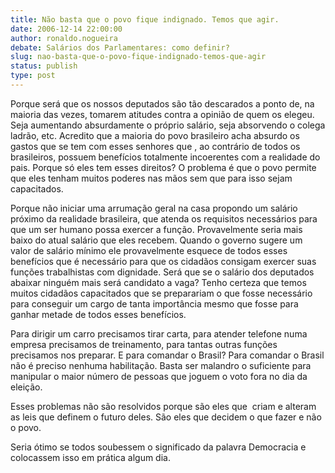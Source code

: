 ```yaml
---
title: Não basta que o povo fique indignado. Temos que agir.
date: 2006-12-14 22:00:00
author: ronaldo.nogueira
debate: Salários dos Parlamentares: como definir?
slug: nao-basta-que-o-povo-fique-indignado-temos-que-agir
status: publish 
type: post
---
```


Porque será que os nossos deputados são tão descarados a ponto de, na maioria das vezes, tomarem atitudes contra a opinião de quem os elegeu. Seja aumentando absurdamente o próprio salário, seja absorvendo o colega ladrão, etc. Acredito que a maioria do povo brasileiro acha absurdo os gastos que se tem com esses senhores que , ao contrário de todos os brasileiros, possuem benefícios totalmente incoerentes com a realidade do pais. Porque só eles tem esses direitos? O problema é que o povo permite que eles tenham muitos poderes nas mãos sem que para isso sejam capacitados.  

Porque não iniciar uma arrumação geral na casa propondo um salário próximo da realidade brasileira, que atenda os requisitos necessários para que um ser humano possa exercer a função. Provavelmente seria mais baixo do atual salário que eles recebem. Quando o governo sugere um valor de salário mínimo ele provavelmente esquece de todos esses benefícios que é necessário para que os cidadãos consigam exercer suas funções trabalhistas com dignidade. Será que se o salário dos deputados abaixar ninguém mais será candidato a vaga? Tenho certeza que temos muitos cidadãos capacitados que se preparariam o que fosse necessário para conseguir um cargo de tanta importância mesmo que fosse para ganhar metade de todos esses benefícios.  

Para dirigir um carro precisamos tirar carta, para atender telefone numa empresa precisamos de treinamento, para tantas outras funções precisamos nos preparar. E para comandar o Brasil? Para comandar o Brasil não é preciso nenhuma habilitação. Basta ser malandro o suficiente para manipular o maior número de pessoas que joguem o voto fora no dia da eleição.  

Esses problemas não são resolvidos porque são eles que  criam e alteram as leis que definem o futuro deles. São eles que decidem o que fazer e não o povo.  

Seria ótimo se todos soubessem o significado da palavra Democracia e colocassem isso em prática algum dia.

